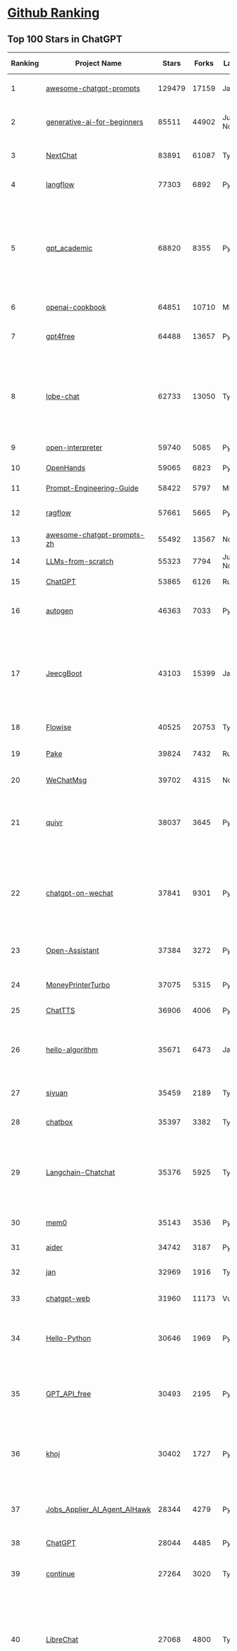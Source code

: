 [Github Ranking](../README.md)
==========

## Top 100 Stars in ChatGPT

| Ranking | Project Name | Stars | Forks | Language | Open Issues | Description | Last Commit |
| ------- | ------------ | ----- | ----- | -------- | ----------- | ----------- | ----------- |
| 1 | [awesome-chatgpt-prompts](https://github.com/f/awesome-chatgpt-prompts) | 129479 | 17159 | JavaScript | 0 | This repo includes ChatGPT prompt curation to use ChatGPT and other LLM tools better. | 2025-06-18T17:50:37Z |
| 2 | [generative-ai-for-beginners](https://github.com/microsoft/generative-ai-for-beginners) | 85511 | 44902 | Jupyter Notebook | 6 | 21 Lessons, Get Started Building with Generative AI  🔗 https://microsoft.github.io/generative-ai-for-beginners/ | 2025-06-23T04:14:43Z |
| 3 | [NextChat](https://github.com/ChatGPTNextWeb/NextChat) | 83891 | 61087 | TypeScript | 638 | ✨ Light and Fast AI Assistant. Support: Web \| iOS \| MacOS \| Android \|  Linux \| Windows | 2025-06-23T12:45:25Z |
| 4 | [langflow](https://github.com/langflow-ai/langflow) | 77303 | 6892 | Python | 425 | Langflow is a powerful tool for building and deploying AI-powered agents and workflows. | 2025-06-24T01:10:59Z |
| 5 | [gpt_academic](https://github.com/binary-husky/gpt_academic) | 68820 | 8355 | Python | 259 | 为GPT/GLM等LLM大语言模型提供实用化交互接口，特别优化论文阅读/润色/写作体验，模块化设计，支持自定义快捷按钮&函数插件，支持Python和C++等项目剖析&自译解功能，PDF/LaTex论文翻译&总结功能，支持并行问询多种LLM模型，支持chatglm3等本地模型。接入通义千问, deepseekcoder, 讯飞星火, 文心一言, llama2, rwkv, claude2, moss等。 | 2025-06-22T17:12:11Z |
| 6 | [openai-cookbook](https://github.com/openai/openai-cookbook) | 64851 | 10710 | MDX | 29 | Examples and guides for using the OpenAI API | 2025-06-24T03:37:37Z |
| 7 | [gpt4free](https://github.com/xtekky/gpt4free) | 64488 | 13657 | Python | 13 | The official gpt4free repository \| various collection of powerful language models \| o4, o3 and deepseek r1, gpt-4.1, gemini 2.5 | 2025-06-21T14:54:46Z |
| 8 | [lobe-chat](https://github.com/lobehub/lobe-chat) | 62733 | 13050 | TypeScript | 774 | 🤯 Lobe Chat - an open-source, modern design AI chat framework. Supports multiple AI providers (OpenAI / Claude 4 / Gemini / DeepSeek / Ollama / Qwen), Knowledge Base (file upload / knowledge management / RAG ), Multi-Modal (Plugins / Artifacts / MCP) and thinking. One-click FREE deployment of your private ChatGPT/ Claude / DeepSeek application. | 2025-06-24T00:32:25Z |
| 9 | [open-interpreter](https://github.com/OpenInterpreter/open-interpreter) | 59740 | 5085 | Python | 220 | A natural language interface for computers | 2025-04-23T07:18:30Z |
| 10 | [OpenHands](https://github.com/All-Hands-AI/OpenHands) | 59065 | 6823 | Python | 276 | 🙌 OpenHands: Code Less, Make More | 2025-06-24T03:03:50Z |
| 11 | [Prompt-Engineering-Guide](https://github.com/dair-ai/Prompt-Engineering-Guide) | 58422 | 5797 | MDX | 147 | 🐙 Guides, papers, lecture, notebooks and resources for prompt engineering | 2025-06-19T17:22:23Z |
| 12 | [ragflow](https://github.com/infiniflow/ragflow) | 57661 | 5665 | Python | 2278 | RAGFlow is an open-source RAG (Retrieval-Augmented Generation) engine based on deep document understanding. | 2025-06-24T03:33:01Z |
| 13 | [awesome-chatgpt-prompts-zh](https://github.com/PlexPt/awesome-chatgpt-prompts-zh) | 55492 | 13567 | None | 38 | ChatGPT 中文调教指南。各种场景使用指南。学习怎么让它听你的话。 | 2025-01-01T08:34:33Z |
| 14 | [LLMs-from-scratch](https://github.com/rasbt/LLMs-from-scratch) | 55323 | 7794 | Jupyter Notebook | 2 | Implement a ChatGPT-like LLM in PyTorch from scratch, step by step | 2025-06-23T23:33:04Z |
| 15 | [ChatGPT](https://github.com/lencx/ChatGPT) | 53865 | 6126 | Rust | 809 | 🔮 ChatGPT Desktop Application (Mac, Windows and Linux) | 2024-08-29T17:58:11Z |
| 16 | [autogen](https://github.com/microsoft/autogen) | 46363 | 7033 | Python | 391 | A programming framework for agentic AI 🤖 PyPi: autogen-agentchat Discord: https://aka.ms/autogen-discord Office Hour: https://aka.ms/autogen-officehour | 2025-06-24T00:02:42Z |
| 17 | [JeecgBoot](https://github.com/jeecgboot/JeecgBoot) | 43103 | 15399 | Java | 29 | 🔥集成完善AIGC应用的低代码平台，旨在帮助企业快速实现低代码开发和构建、部署个性化的 AI 应用。 前后端分离 SpringBoot，SpringCloud，Ant Design&Vue3，Mybatis，Shiro！强大的代码生成器让前后端代码一键生成，无需写任何代码! 成套AI大模型功能: AI模型管理、AI应用、知识库、AI流程编排、AI对话助手等； | 2025-06-13T07:56:40Z |
| 18 | [Flowise](https://github.com/FlowiseAI/Flowise) | 40525 | 20753 | TypeScript | 536 | Build AI Agents, Visually | 2025-06-23T22:53:28Z |
| 19 | [Pake](https://github.com/tw93/Pake) | 39824 | 7432 | Rust | 64 | 🤱🏻 Turn any webpage into a desktop app with Rust.  🤱🏻 利用 Rust 轻松构建轻量级多端桌面应用 | 2025-03-25T12:35:16Z |
| 20 | [WeChatMsg](https://github.com/LC044/WeChatMsg) | 39702 | 4315 | None | 0 | None | 2025-04-26T17:26:17Z |
| 21 | [quivr](https://github.com/QuivrHQ/quivr) | 38037 | 3645 | Python | 1 | Opiniated RAG for integrating GenAI in your apps 🧠   Focus on your product rather than the RAG. Easy integration in existing products with customisation!  Any LLM: GPT4, Groq, Llama. Any Vectorstore: PGVector, Faiss. Any Files. Anyway you want.  | 2025-06-23T15:18:04Z |
| 22 | [chatgpt-on-wechat](https://github.com/zhayujie/chatgpt-on-wechat) | 37841 | 9301 | Python | 294 | 基于大模型搭建的聊天机器人，同时支持 微信公众号、企业微信应用、飞书、钉钉 等接入，可选择ChatGPT/Claude/DeepSeek/文心一言/讯飞星火/通义千问/ Gemini/GLM-4/Kimi/LinkAI，能处理文本、语音和图片，访问操作系统和互联网，支持基于自有知识库进行定制企业智能客服。 | 2025-06-15T09:44:55Z |
| 23 | [Open-Assistant](https://github.com/LAION-AI/Open-Assistant) | 37384 | 3272 | Python | 228 | OpenAssistant is a chat-based assistant that understands tasks, can interact with third-party systems, and retrieve information dynamically to do so. | 2024-08-17T01:55:35Z |
| 24 | [MoneyPrinterTurbo](https://github.com/harry0703/MoneyPrinterTurbo) | 37075 | 5315 | Python | 165 | 利用AI大模型，一键生成高清短视频 Generate short videos with one click using AI LLM. | 2025-06-11T06:34:54Z |
| 25 | [ChatTTS](https://github.com/2noise/ChatTTS) | 36906 | 4006 | Python | 57 | A generative speech model for daily dialogue. | 2025-05-23T13:00:56Z |
| 26 | [hello-algorithm](https://github.com/geekxh/hello-algorithm) | 35671 | 6473 | Java | 11 | 🌍 针对小白的算法训练 \| 包括四部分：①.大厂面经 ②.力扣图解  ③.千本开源电子书 ④.百张技术思维导图（项目花了上百小时，希望可以点 star 支持，🌹感谢~）推荐免费ChatGPT使用网站 | 2023-06-13T04:13:17Z |
| 27 | [siyuan](https://github.com/siyuan-note/siyuan) | 35459 | 2189 | TypeScript | 389 | A privacy-first, self-hosted, fully open source personal knowledge management software, written in typescript and golang. | 2025-06-24T03:49:59Z |
| 28 | [chatbox](https://github.com/chatboxai/chatbox) | 35397 | 3382 | TypeScript | 726 | User-friendly Desktop Client App for AI Models/LLMs (GPT, Claude, Gemini, Ollama...) | 2025-06-17T08:08:07Z |
| 29 | [Langchain-Chatchat](https://github.com/chatchat-space/Langchain-Chatchat) | 35376 | 5925 | TypeScript | 167 | Langchain-Chatchat（原Langchain-ChatGLM）基于 Langchain 与 ChatGLM, Qwen 与 Llama 等语言模型的 RAG 与 Agent 应用 \| Langchain-Chatchat (formerly langchain-ChatGLM), local knowledge based LLM (like ChatGLM, Qwen and Llama) RAG and Agent app with langchain  | 2025-03-25T15:45:51Z |
| 30 | [mem0](https://github.com/mem0ai/mem0) | 35143 | 3536 | Python | 348 | Memory for AI Agents; Announcing OpenMemory MCP - local and secure memory management. | 2025-06-23T23:33:35Z |
| 31 | [aider](https://github.com/Aider-AI/aider) | 34742 | 3187 | Python | 893 | aider is AI pair programming in your terminal | 2025-06-23T21:10:56Z |
| 32 | [jan](https://github.com/menloresearch/jan) | 32969 | 1916 | TypeScript | 132 | Jan is an open source alternative to ChatGPT that runs 100% offline on your computer | 2025-06-24T03:34:41Z |
| 33 | [chatgpt-web](https://github.com/Chanzhaoyu/chatgpt-web) | 31960 | 11173 | Vue | 0 | 用 Express 和  Vue3 搭建的 ChatGPT 演示网页 | 2024-08-16T15:26:57Z |
| 34 | [Hello-Python](https://github.com/mouredev/Hello-Python) | 30646 | 1969 | Python | 23 | Curso para aprender el lenguaje de programación Python desde cero y para principiantes. 100 clases, 44 horas en vídeo, código, proyectos y grupo de chat. Fundamentos, frontend, backend, testing, IA... | 2025-02-28T12:39:35Z |
| 35 | [GPT_API_free](https://github.com/chatanywhere/GPT_API_free) | 30493 | 2195 | Python | 17 | Free ChatGPT&DeepSeek API Key，免费ChatGPT&DeepSeek API。免费接入DeepSeek API和GPT4 API，支持 gpt \| deepseek \| claude \| gemini \| grok 等排名靠前的常用大模型。 | 2025-05-17T17:09:25Z |
| 36 | [khoj](https://github.com/khoj-ai/khoj) | 30402 | 1727 | Python | 76 | Your AI second brain. Self-hostable. Get answers from the web or your docs. Build custom agents, schedule automations, do deep research. Turn any online or local LLM into your personal, autonomous AI (gpt, claude, gemini, llama, qwen, mistral). Get started - free. | 2025-06-20T22:10:05Z |
| 37 | [Jobs_Applier_AI_Agent_AIHawk](https://github.com/feder-cr/Jobs_Applier_AI_Agent_AIHawk) | 28344 | 4279 | Python | 11 | AIHawk aims to easy job hunt process by automating the job application process. Utilizing artificial intelligence, it enables users to apply for multiple jobs in a tailored way. | 2025-05-28T13:24:12Z |
| 38 | [ChatGPT](https://github.com/acheong08/ChatGPT) | 28044 | 4485 | Python | 11 | Reverse engineered ChatGPT API | 2023-08-02T06:02:10Z |
| 39 | [continue](https://github.com/continuedev/continue) | 27264 | 3020 | TypeScript | 909 | ⏩ Create, share, and use custom AI code assistants with our open-source IDE extensions and hub of models, rules, prompts, docs, and other building blocks | 2025-06-24T02:02:23Z |
| 40 | [LibreChat](https://github.com/danny-avila/LibreChat) | 27068 | 4800 | TypeScript | 163 | Enhanced ChatGPT Clone: Features Agents, DeepSeek, Anthropic, AWS, OpenAI, Assistants API, Azure, Groq, o1, GPT-4o, Mistral, OpenRouter, Vertex AI, Gemini, Artifacts, AI model switching, message search, Code Interpreter, langchain, DALL-E-3, OpenAPI Actions, Functions, Secure Multi-User Auth, Presets, open-source for self-hosting. Active project. | 2025-06-23T23:44:26Z |
| 41 | [one-api](https://github.com/songquanpeng/one-api) | 25832 | 5253 | JavaScript | 860 | LLM API 管理 & 分发系统，支持 OpenAI、Azure、Anthropic Claude、Google Gemini、DeepSeek、字节豆包、ChatGLM、文心一言、讯飞星火、通义千问、360 智脑、腾讯混元等主流模型，统一 API 适配，可用于 key 管理与二次分发。单可执行文件，提供 Docker 镜像，一键部署，开箱即用。LLM API management & key redistribution system, unifying multiple providers under a single API. Single binary, Docker-ready, with an English UI. | 2025-02-21T11:30:22Z |
| 42 | [void](https://github.com/voideditor/void) | 24727 | 1641 | TypeScript | 202 | None | 2025-06-23T08:05:25Z |
| 43 | [openai-translator](https://github.com/openai-translator/openai-translator) | 24489 | 1795 | TypeScript | 479 | 基于 ChatGPT API 的划词翻译浏览器插件和跨平台桌面端应用    -    Browser extension and cross-platform desktop application for translation based on ChatGPT API. | 2024-11-16T20:34:00Z |
| 44 | [Chat2DB](https://github.com/CodePhiliaX/Chat2DB) | 23348 | 2534 | Java | 0 | 🔥🔥🔥AI-driven database tool and SQL client, The hottest GUI client, supporting MySQL, Oracle, PostgreSQL, DB2, SQL Server, DB2, SQLite, H2, ClickHouse, and more. | 2025-05-22T02:29:00Z |
| 45 | [LLaVA](https://github.com/haotian-liu/LLaVA) | 22863 | 2526 | Python | 1076 | [NeurIPS'23 Oral] Visual Instruction Tuning (LLaVA) built towards GPT-4V level capabilities and beyond. | 2024-08-12T09:52:38Z |
| 46 | [SmsForwarder](https://github.com/pppscn/SmsForwarder) | 21589 | 2798 | Kotlin | 32 | 短信转发器——监控Android手机短信、来电、APP通知，并根据指定规则转发到其他手机：钉钉群自定义机器人、钉钉企业内机器人、企业微信群机器人、飞书机器人、企业微信应用消息、邮箱、bark、webhook、Telegram机器人、Server酱、PushPlus、手机短信等。包括主动控制服务端与客户端，让你轻松远程发短信、查短信、查通话、查话簿、查电量等。（V3.0 新增）PS.这个APK主要是学习与自用，如有BUG请提ISSUE，同时欢迎大家提PR指正 | 2025-05-11T11:50:56Z |
| 47 | [chatgpt-retrieval-plugin](https://github.com/openai/chatgpt-retrieval-plugin) | 21196 | 3684 | Python | 172 | The ChatGPT Retrieval Plugin lets you easily find personal or work documents by asking questions in natural language. | 2024-07-04T22:00:16Z |
| 48 | [best-of-ml-python](https://github.com/ml-tooling/best-of-ml-python) | 20324 | 2817 | None | 23 | 🏆 A ranked list of awesome machine learning Python libraries. Updated weekly. | 2025-06-19T15:54:50Z |
| 49 | [architecture.of.internet-product](https://github.com/davideuler/architecture.of.internet-product) | 20294 | 4688 | HTML | 3 | 互联网公司技术架构，微信/淘宝/微博/腾讯/阿里/美团点评/百度/OpenAI/Google/Facebook/Amazon/eBay的架构，欢迎PR补充 | 2024-02-17T12:02:24Z |
| 50 | [awesome-free-chatgpt](https://github.com/LiLittleCat/awesome-free-chatgpt) | 20072 | 1391 | Python | 59 | 🆓免费的 ChatGPT 镜像网站列表，持续更新。List of free ChatGPT mirror sites, continuously updated.  | 2025-06-23T12:16:37Z |
| 51 | [ChatPaper](https://github.com/kaixindelele/ChatPaper) | 18947 | 1950 | Python | 67 | Use ChatGPT to summarize the arXiv papers. 全流程加速科研，利用chatgpt进行论文全文总结+专业翻译+润色+审稿+审稿回复 | 2024-04-04T02:45:02Z |
| 52 | [vpncn.github.io](https://github.com/vpncn/vpncn.github.io) | 17807 | 1560 | HTML | 0 | 2025中国翻墙软件VPN推荐以及科学上网避坑，稳定好用。对比SSR机场、蓝灯、V2ray、老王VPN、VPS搭建梯子等科学上网与翻墙软件，中国最新科学上网翻墙梯子VPN下载推荐，访问Chatgpt。 | 2025-05-08T15:56:42Z |
| 53 | [repomix](https://github.com/yamadashy/repomix) | 17129 | 750 | TypeScript | 94 | 📦 Repomix is a powerful tool that packs your entire repository into a single, AI-friendly file. Perfect for when you need to feed your codebase to Large Language Models (LLMs) or other AI tools like Claude, ChatGPT, DeepSeek, Perplexity, Gemini, Gemma, Llama, Grok, and more. | 2025-06-23T15:54:07Z |
| 54 | [carrot](https://github.com/xx025/carrot) | 17055 | 1449 | None | 0 | Free ChatGPT Site List 这儿为你准备了众多免费好用的ChatGPT镜像站点 | 2025-05-12T16:04:05Z |
| 55 | [ai-chatbot](https://github.com/vercel/ai-chatbot) | 16717 | 4780 | TypeScript | 208 | A full-featured, hackable Next.js AI chatbot built by Vercel | 2025-06-03T22:05:39Z |
| 56 | [FinGPT](https://github.com/AI4Finance-Foundation/FinGPT) | 16467 | 2337 | Jupyter Notebook | 72 | FinGPT: Open-Source Financial Large Language Models!  Revolutionize 🔥    We release the trained model on HuggingFace. | 2024-12-26T03:22:34Z |
| 57 | [ChatALL](https://github.com/ai-shifu/ChatALL) | 15839 | 1681 | JavaScript | 227 |  Concurrently chat with ChatGPT, Bing Chat, Bard, Alpaca, Vicuna, Claude, ChatGLM, MOSS, 讯飞星火, 文心一言 and more, discover the best answers | 2025-06-12T01:05:22Z |
| 58 | [web-llm](https://github.com/mlc-ai/web-llm) | 15739 | 1031 | TypeScript | 109 | High-performance In-browser LLM Inference Engine  | 2025-05-05T03:17:42Z |
| 59 | [DocsGPT](https://github.com/arc53/DocsGPT) | 15722 | 1671 | TypeScript | 21 | DocsGPT is an open-source genAI tool that helps users get reliable answers from knowledge source, while avoiding hallucinations. It enables private and reliable information retrieval, with tooling and agentic system capability built in. | 2025-06-24T00:13:45Z |
| 60 | [kirara-ai](https://github.com/lss233/kirara-ai) | 15506 | 1686 | Python | 18 | 🤖 可 DIY 的 多模态 AI 聊天机器人 \| 🚀 快速接入 微信、 QQ、Telegram、等聊天平台 \| 🦈支持DeepSeek、Grok、Claude、Ollama、Gemini、OpenAI \| 工作流系统、网页搜索、AI画图、人设调教、虚拟女仆、语音对话 \|  | 2025-05-24T15:31:21Z |
| 61 | [ChuanhuChatGPT](https://github.com/GaiZhenbiao/ChuanhuChatGPT) | 15413 | 2278 | Python | 122 | GUI for ChatGPT API and many LLMs. Supports agents, file-based QA, GPT finetuning and query with web search. All with a neat UI. | 2025-03-13T09:36:38Z |
| 62 | [leedl-tutorial](https://github.com/datawhalechina/leedl-tutorial) | 15318 | 3044 | Jupyter Notebook | 2 | 《李宏毅深度学习教程》（李宏毅老师推荐👍，苹果书🍎），PDF下载地址：https://github.com/datawhalechina/leedl-tutorial/releases | 2025-06-13T15:25:49Z |
| 63 | [open-im-server](https://github.com/openimsdk/open-im-server) | 14898 | 2624 | Go | 96 | IM Chat ChatGPT | 2025-06-19T03:51:51Z |
| 64 | [novel](https://github.com/steven-tey/novel) | 14891 | 1249 | TypeScript | 104 | Notion-style WYSIWYG editor with AI-powered autocompletion. | 2025-01-18T14:26:33Z |
| 65 | [KeepChatGPT](https://github.com/xcanwin/KeepChatGPT) | 14833 | 737 | JavaScript | 99 | 这是一款提高ChatGPT的数据安全能力和效率的插件。并且免费共享大量创新功能，如：自动刷新、保持活跃、数据安全、取消审计、克隆对话、言无不尽、净化页面、展示大屏、拦截跟踪、日新月异、明察秋毫等。让我们的AI体验无比安全、顺畅、丝滑、高效、简洁。 | 2025-05-28T21:11:03Z |
| 66 | [CosyVoice](https://github.com/FunAudioLLM/CosyVoice) | 14752 | 1555 | Python | 745 | Multi-lingual large voice generation model, providing inference, training and deployment full-stack ability. | 2025-06-24T03:52:59Z |
| 67 | [botpress](https://github.com/botpress/botpress) | 13847 | 2033 | TypeScript | 13 | The open-source hub to build & deploy GPT/LLM Agents ⚡️ | 2025-06-23T21:05:07Z |
| 68 | [RWKV-LM](https://github.com/BlinkDL/RWKV-LM) | 13736 | 917 | Python | 109 | RWKV (pronounced RwaKuv) is an RNN with great LLM performance, which can also be directly trained like a GPT transformer (parallelizable). We are at RWKV-7 "Goose". So it's combining the best of RNN and transformer - great performance, linear time, constant space (no kv-cache), fast training, infinite ctx_len, and free sentence embedding. | 2025-06-17T12:02:32Z |
| 69 | [wechat-chatgpt](https://github.com/fuergaosi233/wechat-chatgpt) | 13311 | 3828 | TypeScript | 0 | Use ChatGPT On Wechat via wechaty | 2024-05-20T09:44:41Z |
| 70 | [chatgpt-google-extension](https://github.com/wong2/chatgpt-google-extension) | 13213 | 1491 | TypeScript | 98 | This project is deprecated. Check my new project ChatHub: | 2024-08-14T17:49:27Z |
| 71 | [onyx](https://github.com/onyx-dot-app/onyx) | 13056 | 1731 | Python | 144 | Gen-AI Chat for Teams - Think ChatGPT if it had access to your team's unique knowledge. | 2025-06-24T03:37:50Z |
| 72 | [gorilla](https://github.com/ShishirPatil/gorilla) | 12189 | 1156 | Python | 99 | Gorilla: Training and Evaluating LLMs for Function Calls (Tool Calls) | 2025-06-23T21:07:33Z |
| 73 | [LangBot](https://github.com/RockChinQ/LangBot) | 12170 | 939 | Python | 94 | 🤩 Easy-to-use global IM bot platform designed for the LLM era / 简单易用的大模型即时通信机器人开发平台 ⚡️ Bots for QQ / QQ频道 / Discord / WeChat（企业微信、个人微信）/ Telegram / 飞书 / 钉钉 / Slack 🧩 Integrated with ChatGPT、DeepSeek、Dify、n8n、Claude、Google Gemini、xAI、PPIO、Ollama、阿里云百炼、SiliconFlow、Qwen、Moonshot、SillyTraven、MCP、WeClone etc. LLM & Agent | 2025-06-19T02:38:02Z |
| 74 | [MOSS](https://github.com/OpenMOSS/MOSS) | 12052 | 1146 | Python | 235 | An open-source tool-augmented conversational language model from Fudan University | 2024-07-13T14:52:59Z |
| 75 | [MoneyPrinter](https://github.com/FujiwaraChoki/MoneyPrinter) | 11901 | 1523 | Python | 8 | Automate Creation of YouTube Shorts using MoviePy. | 2025-03-20T07:46:34Z |
| 76 | [h2ogpt](https://github.com/h2oai/h2ogpt) | 11844 | 1292 | Python | 288 | Private chat with local GPT with document, images, video, etc. 100% private, Apache 2.0. Supports oLLaMa, Mixtral, llama.cpp, and more. Demo: https://gpt.h2o.ai/ https://gpt-docs.h2o.ai/ | 2025-05-25T19:02:29Z |
| 77 | [LLMSurvey](https://github.com/RUCAIBox/LLMSurvey) | 11605 | 907 | Python | 22 | The official GitHub page for the survey paper "A Survey of Large Language Models". | 2025-03-11T09:51:42Z |
| 78 | [open-saas](https://github.com/wasp-lang/open-saas) | 11330 | 1195 | TypeScript | 81 | A free, open-source SaaS app starter for React & Node.js with superpowers. Full-featured. Community-driven. | 2025-06-23T13:07:19Z |
| 79 | [mi-gpt](https://github.com/idootop/mi-gpt) | 11246 | 1456 | TypeScript | 3 | 🏠 将小爱音箱接入 ChatGPT 和豆包，改造成你的专属语音助手。 | 2025-05-21T15:58:11Z |
| 80 | [awesome-chatgpt-zh](https://github.com/EmbraceAGI/awesome-chatgpt-zh) | 11192 | 925 | Python | 0 | ChatGPT 中文指南🔥，ChatGPT 中文调教指南，指令指南，应用开发指南，精选资源清单，更好的使用 chatGPT 让你的生产力 up up up! 🚀 | 2024-11-05T10:24:21Z |
| 81 | [shell_gpt](https://github.com/TheR1D/shell_gpt) | 11027 | 883 | Python | 86 | A command-line productivity tool powered by AI large language models like GPT-4, will help you accomplish your tasks faster and more efficiently. | 2025-04-11T08:40:09Z |
| 82 | [llama-gpt](https://github.com/getumbrel/llama-gpt) | 10983 | 712 | TypeScript | 84 | A self-hosted, offline, ChatGPT-like chatbot. Powered by Llama 2. 100% private, with no data leaving your device. New: Code Llama support! | 2024-04-23T18:56:06Z |
| 83 | [chatGPTBox](https://github.com/ChatGPTBox-dev/chatGPTBox) | 10591 | 820 | JavaScript | 334 | Integrating ChatGPT into your browser deeply, everything you need is here | 2025-06-10T15:50:45Z |
| 84 | [promptflow](https://github.com/microsoft/promptflow) | 10490 | 994 | Python | 63 | Build high-quality LLM apps - from prototyping, testing to production deployment and monitoring. | 2025-06-16T21:55:08Z |
| 85 | [go-openai](https://github.com/sashabaranov/go-openai) | 10093 | 1624 | Go | 151 | OpenAI ChatGPT, GPT-3, GPT-4, DALL·E, Whisper API wrapper for Go | 2025-06-17T10:00:15Z |
| 86 | [LangGPT](https://github.com/langgptai/LangGPT) | 10047 | 804 | Jupyter Notebook | 0 | LangGPT: Empowering everyone to become a prompt expert!🚀  Structured Prompt，Language of GPT, 结构化提示词，结构化Prompt, Created by 「云中江树」 | 2025-06-07T16:53:57Z |
| 87 | [AstrBot](https://github.com/AstrBotDevs/AstrBot) | 10021 | 692 | Python | 212 | ✨ 易上手的多平台 LLM 聊天机器人及开发框架 ✨ 支持 QQ、QQ频道、Telegram、微信、企微、飞书、钉钉 \| 知识库、MCP 服务器、OpenAI、DeepSeek、Gemini、硅基流动、月之暗面、Ollama、OneAPI、Dify | 2025-06-23T18:07:23Z |
| 88 | [chainlit](https://github.com/Chainlit/chainlit) | 10004 | 1384 | TypeScript | 393 | Build Conversational AI in minutes ⚡️ | 2025-06-05T12:11:47Z |
| 89 | [ChatGPT_DAN](https://github.com/0xk1h0/ChatGPT_DAN) | 9692 | 875 | None | 69 | ChatGPT DAN, Jailbreaks prompt | 2024-08-17T04:06:53Z |
| 90 | [ChatRWKV](https://github.com/BlinkDL/ChatRWKV) | 9495 | 704 | Python | 33 | ChatRWKV is like ChatGPT but powered by RWKV (100% RNN) language model, and open source. | 2025-05-07T12:41:32Z |
| 91 | [chatgpt_system_prompt](https://github.com/LouisShark/chatgpt_system_prompt) | 9342 | 1335 | HTML | 0 | A collection of GPT system prompts and various prompt injection/leaking knowledge. | 2025-06-20T04:37:03Z |
| 92 | [Bob](https://github.com/ripperhe/Bob) | 9334 | 524 | None | 108 | Bob 是一款 macOS 平台的翻译和 OCR 软件。 | 2025-01-24T08:30:17Z |
| 93 | [BingGPT](https://github.com/dice2o/BingGPT) | 9160 | 697 | JavaScript | 235 | Desktop application of new Bing's AI-powered chat (Windows, macOS and Linux) | 2024-02-08T15:06:01Z |
| 94 | [hamulete](https://github.com/hoochanlon/hamulete) | 9152 | 1881 | Python | 0 | 🏔️国立台湾大学、新加坡国立大学、早稻田大学、东京大学，中央研究院（台湾）以及中国重点高校及科研机构，社科、经济、数学、博弈论、哲学、系统工程类学术论文等知识库。 | 2025-02-14T08:23:04Z |
| 95 | [chat-ui](https://github.com/huggingface/chat-ui) | 8881 | 1342 | TypeScript | 318 | Open source codebase powering the HuggingChat app | 2025-06-23T06:24:46Z |
| 96 | [go-proxy-bingai](https://github.com/adams549659584/go-proxy-bingai) | 8716 | 12870 | HTML | 216 | 用 Vue3 和 Go 搭建的微软 New Bing 演示站点，拥有一致的 UI 体验，支持 ChatGPT 提示词，国内可用。 | 2024-03-20T07:24:11Z |
| 97 | [MyIP](https://github.com/jason5ng32/MyIP) | 8530 | 943 | Vue | 1 | The best IP Toolbox. Easy to check what's your IPs, IP geolocation, check for DNS leaks, examine WebRTC connections, speed test, ping test, MTR test, check website availability, whois search and more! \|\| 🇨🇳 可能是最好用的IP工具箱。轻松检查你的 IP，IP 地理位置，检查DNS泄漏，检查 WebRTC 连接，速度测试，ping 测试，MTR测试，检查网站可用性，查询 Whois 信息等等。 | 2025-06-17T12:58:26Z |
| 98 | [reference](https://github.com/Fechin/reference) | 8524 | 1072 | EJS | 261 | ⭕ Share quick reference cheat sheet for developers. | 2025-06-23T12:23:59Z |
| 99 | [LMFlow](https://github.com/OptimalScale/LMFlow) | 8435 | 834 | Python | 73 | An Extensible Toolkit for Finetuning and Inference of Large Foundation Models. Large Models for All. | 2025-05-15T09:24:46Z |
| 100 | [coai](https://github.com/coaidev/coai) | 8430 | 1131 | TypeScript | 22 | 🚀 Next Generation AI One-Stop Internationalization Solution. 🚀 下一代 AI 一站式 B/C 端解决方案，支持 OpenAI，Midjourney，Claude，讯飞星火，Stable Diffusion，DALL·E，ChatGLM，通义千问，腾讯混元，360 智脑，百川 AI，火山方舟，新必应，Gemini，Moonshot 等模型，支持对话分享，自定义预设，云端同步，模型市场，支持弹性计费和订阅计划模式，支持图片解析，支持联网搜索，支持模型缓存，丰富美观的后台管理与仪表盘数据统计。 | 2025-04-30T19:12:53Z |

